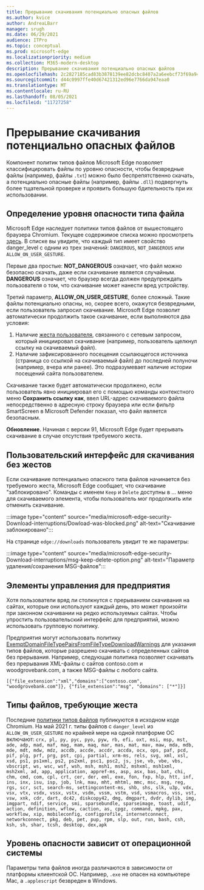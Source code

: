 ```yaml
---
title: Прерывание скачивания потенциально опасных файлов
ms.author: kvice
author: AndreaLBarr
manager: srugh
ms.date: 06/29/2021
audience: ITPro
ms.topic: conceptual
ms.prod: microsoft-edge
ms.localizationpriority: medium
ms.collection: M365-modern-desktop
description: Прерывание скачивания потенциально опасных файлов
ms.openlocfilehash: 2c2827185cad83b3878139ee82dcbc8407a2a6eebcf73f69a9481430c29f3db9
ms.sourcegitcommit: d44c0997ffe40d67421312ed96e7766da947eaa0
ms.translationtype: MT
ms.contentlocale: ru-RU
ms.lasthandoff: 08/05/2021
ms.locfileid: "11727258"
---
```

# <a name="interrupting-downloads-of-potentially-dangerous-files"></a>Прерывание скачивания потенциально опасных файлов

Компонент политик типов файлов Microsoft Edge позволяет классифицировать файлы по уровню опасности, чтобы безвредные файлы (например, файлы `.txt`) можно было беспрепятственно скачать, а потенциально опасные файлы (например, файлы `.dll`) подвергнуть более тщательной проверке и проявить большую бдительность при их использовании.

## <a name="determining-the-danger-level-of-a-file-type"></a>Определение уровня опасности типа файла

Microsoft Edge наследует политики типов файлов от вышестоящего браузера Chromium. Текущее содержимое списка можно просмотреть [здесь](https://source.chromium.org/chromium/chromium/src/+/main:components/safe_browsing/core/resources/download_file_types.asciipb). В списке вы увидите, что каждый тип имеет свойство danger_level с одним из трех значений: `DANGEROUS`, `NOT_DANGEROUS` или `ALLOW_ON_USER_GESTURE`.

Первые два простые: **NOT_DANGEROUS** означает, что файл можно безопасно скачать, даже если скачивание является случайным. **DANGEROUS** означает, что браузер всегда должен предупреждать пользователя о том, что скачивание может нанести вред устройству.

Третий параметр, **ALLOW_ON_USER_GESTURE**, более сложный. Такие файлы потенциально опасны, но, скорее всего, окажутся безвредными, если пользователь запросил скачивание. Microsoft Edge позволит автоматически продолжить такое скачивание, если выполняются два условия:

1. Наличие [жеста пользователя](https://textslashplain.com/2020/05/18/browser-basics-user-gestures/), связанного с сетевым запросом, который инициировал скачивание (например, пользователь щелкнул ссылку на скачиваемый файл).
2. Наличие зафиксированного посещения ссылающегося источника (страница со ссылкой на скачиваемый файл) до последней полуночи (например, вчера или ранее). Это подразумевает наличие истории посещений сайта пользователем.

Скачивание также будет автоматически продолжено, если пользователь явно инициировал его с помощью команды контекстного меню **Сохранить ссылку как**, ввел URL-адрес скачиваемого файла непосредственно в адресную строку браузера или если фильтр SmartScreen в Microsoft Defender показал, что файл является безопасным.

**Обновление.** Начиная с версии 91, Microsoft Edge будет прерывать скачивание в случае отсутствия требуемого жеста.

## <a name="user-experience-for-downloads-lacking-gestures"></a>Пользовательский интерфейс для скачивания без жестов

Если скачивание потенциально опасного типа файлов начинается без требуемого жеста, Microsoft Edge сообщает, что скачивание "заблокировано". Команды с именем `Keep` и `Delete` доступны в … меню для скачиваемого элемента, чтобы пользователь мог продолжить или отменить скачивание.

:::image type="content" source="media/microsoft-edge-security-Download-interruptions/Dowload-was-blocked.png" alt-text="Скачивание заблокировано":::

На странице `edge://downloads` пользователь увидит те же параметры:

:::image type="content" source="media/microsoft-edge-security-Download-interruptions/msg-keep-delete-option.png" alt-text="Параметр удаления/сохранения MSG-файлов":::

## <a name="enterprise-controls"></a>Элементы управления для предприятия

Хотя пользователи вряд ли столкнутся с прерыванием скачивания на сайтах, которые они используют каждый день, это может произойти при законном скачивании на редко используемых сайтах. Чтобы упростить пользовательский интерфейс для предприятий, можно использовать групповую политику.

Предприятия могут использовать политику [ExemptDomainFileTypePairsFromFileTypeDownloadWarnings](/deployedge/microsoft-edge-policies#exemptdomainfiletypepairsfromfiletypedownloadwarnings) для указания типов файлов, которые разрешено скачивать с определенных сайтов без прерывания. Например, следующая политика позволяет скачивать без прерывания XML-файлы с сайтов contoso.com и woodgrovebank.com, а также MSG-файлы с любого сайта.

`[{"file_extension":"xml","domains":["contoso.com", "woodgrovebank.com"]},
{"file_extension":"msg", "domains": ["*"]}]`

## <a name="file-types-requiring-a-gesture"></a>Типы файлов, требующие жеста

Последние [политики типов файлов](https://source.chromium.org/chromium/chromium/src/+/main:components/safe_browsing/core/resources/download_file_types.asciipb) публикуются в исходном коде Chromium. На май 2021 г. типы файлов с `danger_level` из `ALLOW_ON_USER_GESTURE` по крайней мере на одной платформе ОС включают:
`crx, pl, py, pyc, pyo, pyw, rb, efi, oxt, msi, msp, mst, ade, adp, mad, maf, mag, mam, maq, mar, mas, mat, mav, maw, mda, mdb, mde, mdt, mdw, mdz, accdb, accde, accdr, accda, ocx, ops, paf, pcd, pif, plg, prf, prg, pst, cpi, partial, xrm-ms, rels, svg, xml, xsl, xsd, ps1, ps1xml, ps2, ps2xml, psc1, psc2, js, jse, vb, vbe, vbs, vbscript, ws, wsc, wsf, wsh, msh, msh1, msh2, mshxml, msh1xml, msh2xml, ad, app, application, appref-ms, asp, asx, bas, bat, chi, chm, cmd, com, cpl, crt, cer, der, eml, exe, fon, fxp, hlp, htt, inf, ins, inx, isu, isp, job, lnk, mau, mht, mhtml, mmc, msc, msg, reg, rgs, scr, sct, search-ms, settingcontent-ms, shb, shs, slk, u3p, vdx, vsx, vtx, vsdx, vssx, vstx, vsdm, vssm, vstm, vsd, vsmacros, vss, vst, vsw, xnk, cdr, dart, dc42, diskcopy42, dmg, dmgpart, dvdr, dylib, img, imgpart, ndif, service, smi, sparsebundle, sparseimage, toast, udif, action, definition, wflow, caction, as, cpgz, command, mpkg, pax, workflow, xip, mobileconfig, configprofile, internetconnect, networkconnect, pkg, deb, pet, pup, rpm, slp, out, run, bash, csh, ksh, sh, shar, tcsh, desktop, dex,apk`

## <a name="danger-level-may-vary-by-operating-system"></a>Уровень опасности зависит от операционной системы

Параметры типа файлов иногда различаются в зависимости от платформы клиентской ОС. Например, `.exe` не опасен на компьютере Mac, а `.applescript` безвреден в Windows.
